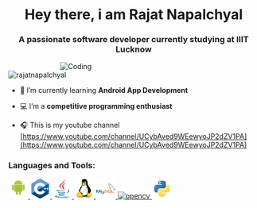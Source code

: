 <h1 align="center">Hey there, i am Rajat Napalchyal</h1>
<h3 align="center">A passionate software developer currently studying at IIIT Lucknow</h3>

<img align="right" alt="Coding" width="400" src="https://c.tenor.com/cBmz8RTK_JsAAAAC/typing-anime.gif">

<p align="left"> <img src="https://komarev.com/ghpvc/?username=rajatnapalchyal&label=Profile%20views&color=0e75b6&style=flat" alt="rajatnapalchyal" /> </p>

- 🌱 I’m currently learning **Android App Development**

- 💻 I’m a **competitive programming enthusiast**

- 🎧 This is my youtube channel [https://www.youtube.com/channel/UCybAved9WEewyoJP2dZV1PA](https://www.youtube.com/channel/UCybAved9WEewyoJP2dZV1PA)

<p align="left">
</p>

<h3 align="left">Languages and Tools:</h3>
<p align="left"> <a href="https://developer.android.com" target="_blank" rel="noreferrer"> <img src="https://raw.githubusercontent.com/devicons/devicon/master/icons/android/android-original-wordmark.svg" alt="android" width="40" height="40"/> </a> <a href="https://www.w3schools.com/cpp/" target="_blank" rel="noreferrer"> <img src="https://raw.githubusercontent.com/devicons/devicon/master/icons/cplusplus/cplusplus-original.svg" alt="cplusplus" width="40" height="40"/> </a> <a href="https://www.java.com" target="_blank" rel="noreferrer"> <img src="https://raw.githubusercontent.com/devicons/devicon/master/icons/java/java-original.svg" alt="java" width="40" height="40"/> </a> <a href="https://www.linux.org/" target="_blank" rel="noreferrer"> <img src="https://raw.githubusercontent.com/devicons/devicon/master/icons/linux/linux-original.svg" alt="linux" width="40" height="40"/> </a> <a href="https://www.mysql.com/" target="_blank" rel="noreferrer"> <img src="https://raw.githubusercontent.com/devicons/devicon/master/icons/mysql/mysql-original-wordmark.svg" alt="mysql" width="40" height="40"/> </a> <a href="https://opencv.org/" target="_blank" rel="noreferrer"> <img src="https://www.vectorlogo.zone/logos/opencv/opencv-icon.svg" alt="opencv" width="40" height="40"/> </a> <a href="https://www.python.org" target="_blank" rel="noreferrer"> <img src="https://raw.githubusercontent.com/devicons/devicon/master/icons/python/python-original.svg" alt="python" width="40" height="40"/> </a> </p>
	

